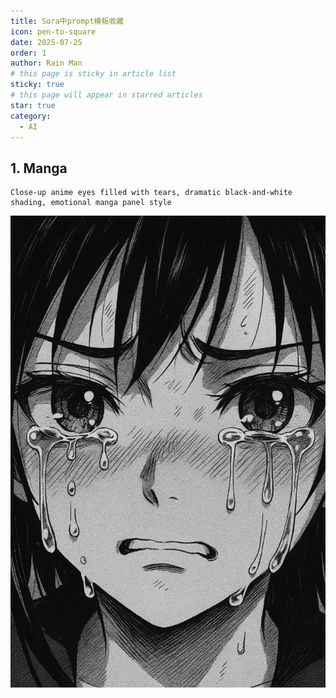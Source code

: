 ```yaml
---
title: Sora中prompt模板收藏
icon: pen-to-square
date: 2025-07-25
order: 1
author: Rain Man
# this page is sticky in article list
sticky: true
# this page will appear in starred articles
star: true
category:
  - AI
---
```


## 1. Manga

```
Close-up anime eyes filled with tears, dramatic black-and-white shading, emotional manga panel style
```
![img.png](img.png)

